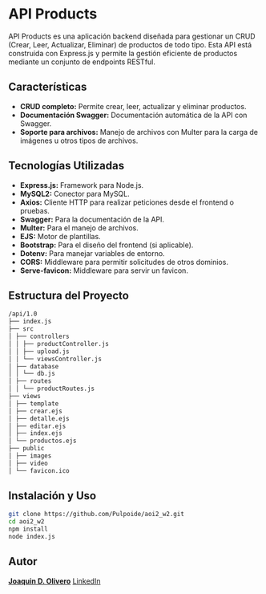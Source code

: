 # API Products

API Products es una aplicación backend diseñada para gestionar un CRUD (Crear, Leer, Actualizar, Eliminar) de productos de todo tipo. Esta API está construida con Express.js y permite la gestión eficiente de productos mediante un conjunto de endpoints RESTful.

## Características

- **CRUD completo:** Permite crear, leer, actualizar y eliminar productos.
- **Documentación Swagger:** Documentación automática de la API con Swagger.
- **Soporte para archivos:** Manejo de archivos con Multer para la carga de imágenes u otros tipos de archivos.

## Tecnologías Utilizadas

- **Express.js:** Framework para Node.js.
- **MySQL2:** Conector para MySQL.
- **Axios:** Cliente HTTP para realizar peticiones desde el frontend o pruebas.
- **Swagger:** Para la documentación de la API.
- **Multer:** Para el manejo de archivos.
- **EJS:** Motor de plantillas.
- **Bootstrap:** Para el diseño del frontend (si aplicable).
- **Dotenv:** Para manejar variables de entorno.
- **CORS:** Middleware para permitir solicitudes de otros dominios.
- **Serve-favicon:** Middleware para servir un favicon.

## Estructura del Proyecto

```bash
/api/1.0 
├── index.js 
├── src
│ ├── controllers 
│ │ ├── productController.js
│ │ ├── upload.js 
│ │ └── viewsController.js 
│ ├── database 
│ │ └── db.js 
│ ├── routes 
│ │ └── productRoutes.js 
├── views 
│ ├── template 
│ ├── crear.ejs 
│ ├── detalle.ejs 
│ ├── editar.ejs 
│ ├── index.ejs 
│ └── productos.ejs 
├── public 
│ ├── images 
│ ├── video 
│ └── favicon.ico
```

## Instalación y Uso

```bash
git clone https://github.com/Pulpoide/aoi2_w2.git
cd aoi2_w2
npm install
node index.js
```

## Autor
[**Joaquin D. Olivero**](https://github.com/Pulpoide)
[LinkedIn](https://www.linkedin.com/in/joaqu%C3%ADn-olivero-619354228/)